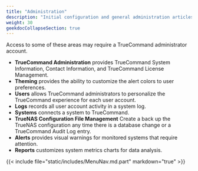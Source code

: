 ```yaml
---
title: "Administration"
description: "Initial configuration and general administration articles."
weight: 30
geekdocCollapseSection: true
---
```


Access to some of these areas may require a TrueCommand administrator account.

* **TrueCommand Administration** provides TrueCommand System Information, Contact Information, and TrueCommand License Management.
* **Theming** provides the ability to customize the alert colors to user preferences.
* **Users** allows TrueCommand administrators to personalize the TrueCommand experience for each user account.
* **Logs** records all user account activity in a system log.
* **Systems** connects a system to TrueCommand.
* **TrueNAS Configuration File Management** Create a back up the TrueNAS configuration any time there is a database change or a TrueCommand Audit Log entry.
* **Alerts** provides visual warnings for monitored systems that require attention.
* **Reports** customizes system metrics charts for data analysis.


{{< include file="static/includes/MenuNav.md.part" markdown="true" >}}
